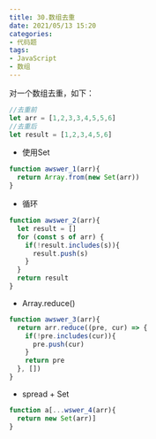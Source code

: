 ```yaml
---
title: 30.数组去重
date: 2021/05/13 15:20
categories: 
- 代码题
tags: 
- JavaScript
- 数组
---
```


对一个数组去重，如下：
```javascript
//去重前
let arr = [1,2,3,3,4,5,5,6]
//去重后
let result = [1,2,3,4,5,6]
```

- 使用Set

```javascript
function awswer_1(arr){
  return Array.from(new Set(arr))
}
```

- 循环

```javascript
function awswer_2(arr){
  let result = []
  for (const s of arr) {
    if(!result.includes(s)){
      result.push(s)
    }
  }
  return result
}
```

- Array.reduce()

```javascript
function awswer_3(arr){
  return arr.reduce((pre, cur) => {
    if(!pre.includes(cur)){
      pre.push(cur)
    }
    return pre
  }, [])
}
```

- spread + Set

```javascript
function a[...wswer_4(arr){
  return new Set(arr)]
}
```